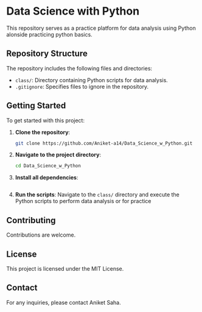 # Data Science with Python

This repository serves as a practice platform for data analysis using Python alonside practicing python basics.

## Repository Structure

The repository includes the following files and directories:

- `class/`: Directory containing Python scripts for data analysis.
- `.gitignore`: Specifies files to ignore in the repository.

## Getting Started

To get started with this project:

1. **Clone the repository**:
   ```bash
   git clone https://github.com/Aniket-a14/Data_Science_w_Python.git
   ```

2. **Navigate to the project directory**:
   ```bash
   cd Data_Science_w_Python
   ```

3. **Install all dependencies**:
   ```pip install requirements.txt
   ```


4. **Run the scripts**:
   Navigate to the `class/` directory and execute the Python scripts to perform data analysis or for practice


## Contributing

Contributions are welcome.

## License

This project is licensed under the MIT License.

## Contact

For any inquiries, please contact Aniket Saha. 